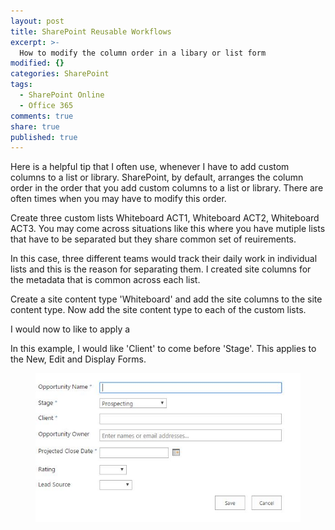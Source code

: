 ```yaml
---
layout: post
title: SharePoint Reusable Workflows
excerpt: >-
  How to modify the column order in a libary or list form
modified: {}
categories: SharePoint
tags:
  - SharePoint Online
  - Office 365
comments: true
share: true
published: true
---
```


Here is a helpful tip that I often use, whenever I have to add custom columns to a list or library. SharePoint, by default, arranges the column order in the order that you add custom columns to a list or library. There are often times when you may have to modify this order.

Create three custom lists Whiteboard ACT1, Whiteboard ACT2, Whiteboard ACT3. You may come across situations like this where you have mutiple lists that have to be separated but they share common set of reuirements.

In this case, three different teams would track their daily work in individual lists and this is the reason for separating them. I created site columns for the metadata that is common across each list.

Create a site content type 'Whiteboard' and add the site columns to the site content type. Now add the site content type to each of the custom lists.

I would now to like to apply a 

In this example, I would like 'Client' to come before 'Stage'. This applies to the New, Edit and Display Forms.
<figure>
<img src="https://raw.githubusercontent.com/ldsouza/ldsouza.github.io/master/images/blog/sharepoint-tip-column-order-before.JPG" alt="image">
</figure>


